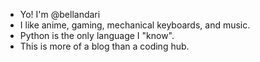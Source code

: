 - Yo! I'm @bellandari
- I like anime, gaming, mechanical keyboards, and music. 
- Python is the only language I "know". 
- This is more of a blog than a coding hub.  

<!---
hollowlake/hollowlake is a ✨ special ✨ repository because its `README.md` (this file) appears on your GitHub profile.
You can click the Preview link to take a look at your changes.
--->
